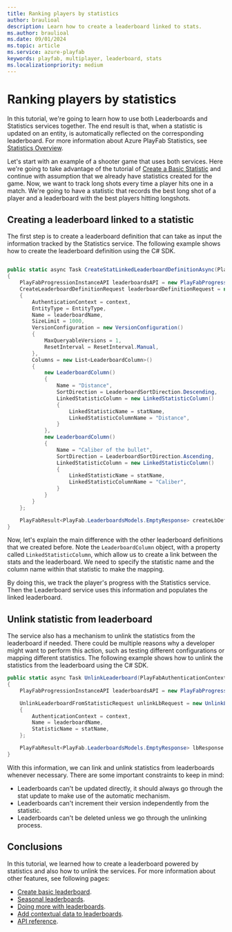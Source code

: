 ```yaml
---
title: Ranking players by statistics
author: braulioal
description: Learn how to create a leaderboard linked to stats.
ms.author: braulioal
ms.date: 09/01/2024
ms.topic: article
ms.service: azure-playfab
keywords: playfab, multiplayer, leaderboard, stats
ms.localizationpriority: medium
---
```


# Ranking players by statistics

In this tutorial, we're going to learn how to use both Leaderboards and Statistics services together. The end result is that, when a statistic is updated on an entity, is automatically reflected on the corresponding leaderboard.
For more information about Azure PlayFab Statistics, see [Statistics Overview](../statistics/index.md).


Let's start with an example of a shooter game that uses both services. Here we're going to take advantage of the 
tutorial of [Create a Basic Statistic](../statistics/create-basic-statistics.md) and continue with assumption that we already
have statistics created for the game. Now, we want to track long shots every time a player hits one in a match. We're going to have 
a statistic that records the best long shot of a player and a leaderboard with the best players hitting longshots.


## Creating a leaderboard linked to a statistic

The first step is to create a leaderboard definition that can take as input the information tracked by the Statistics
service. The following example shows how to create the leaderboard definition using the C# SDK.

``` C#

public static async Task CreateStatLinkedLeaderboardDefinitionAsync(PlayFabAuthenticationContext context, string leaderboardName, string statName)
{
    PlayFabProgressionInstanceAPI leaderboardsAPI = new PlayFabProgressionInstanceAPI(context);
    CreateLeaderboardDefinitionRequest leaderboardDefinitionRequest = new CreateLeaderboardDefinitionRequest()
    {
        AuthenticationContext = context,
        EntityType = EntityType,
        Name = leaderboardName,
        SizeLimit = 1000,
        VersionConfiguration = new VersionConfiguration()
        {
            MaxQueryableVersions = 1,
            ResetInterval = ResetInterval.Manual,
        },
        Columns = new List<LeaderboardColumn>()
        {
            new LeaderboardColumn()
            {
                Name = "Distance",
                SortDirection = LeaderboardSortDirection.Descending,
                LinkedStatisticColumn = new LinkedStatisticColumn()
                {
                    LinkedStatisticName = statName,
                    LinkedStatisticColumnName = "Distance",
                }
            },
            new LeaderboardColumn()
            {
                Name = "Caliber of the bullet",
                SortDirection = LeaderboardSortDirection.Ascending,
                LinkedStatisticColumn = new LinkedStatisticColumn()
                {
                    LinkedStatisticName = statName,
                    LinkedStatisticColumnName = "Caliber",
                }
            }
        }
    };

    PlayFabResult<PlayFab.LeaderboardsModels.EmptyResponse> createLbDefinitionResult = await leaderboardsAPI.CreateLeaderboardDefinitionAsync(leaderboardDefinitionRequest);
}
```

Now, let's explain the main difference with the other leaderboard definitions that we created before. Note the `LeaderboardColumn` object, with a property called `LinkedStatisticColumn`, which allow us to create a link between
the stats and the leaderboard. We need to specify the statistic name and the column name within that statistic to make the mapping.

By doing this, we track the player's progress with the Statistics service. Then the Leaderboard service uses 
this information and populates the linked leaderboard.

## Unlink statistic from leaderboard

The service also has a mechanism to unlink the statistics from the leaderboard if needed. There could be multiple
reasons why a developer might want to perform this action, such as testing different configurations or mapping 
different statistics. The following example shows how to unlink the statistics from the leaderboard using the C# SDK.


``` C#
public static async Task UnlinkLeaderboard(PlayFabAuthenticationContext context, string statName, string leaderboardName)
{
    PlayFabProgressionInstanceAPI leaderboardsAPI = new PlayFabProgressionInstanceAPI(context);

    UnlinkLeaderboardFromStatisticRequest unlinkLbRequest = new UnlinkLeaderboardFromStatisticRequest()
    {
        AuthenticationContext = context,
        Name = leaderboardName,
        StatisticName = statName,
    };

    PlayFabResult<PlayFab.LeaderboardsModels.EmptyResponse> lbResponse = await leaderboardsAPI.UnlinkLeaderboardFromStatisticAsync(unlinkLbRequest);
}
```

With this information, we can link and unlink statistics from leaderboards whenever necessary. There are some important constraints to keep in mind:
- Leaderboards can't be updated directly, it should always go through the stat update to make use of the automatic mechanism.
- Leaderboards can't increment their version independently from the statistic.
- Leaderboards can't be deleted unless we go through the unlinking process.

## Conclusions

In this tutorial, we learned how to create a leaderboard powered by statistics and also how to unlink the services.
For more information about other features, see following pages:
- [Create basic leaderboard](create-basic-leaderboard.md).
- [Seasonal leaderboards](seasonal-leaderboards.md).
- [Doing more with leaderboards](doing-more-with-leaderboards.md).
- [Add contextual data to leaderboards](metadata-leaderboards.md).
- [API reference](api-reference.md).

